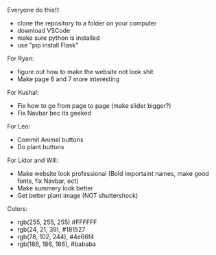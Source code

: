Everyone do this!!:
- clone the repository to a folder on your computer
- download VSCode
- make sure python is installed
- use "pip install Flask"

For Ryan:
- figure out how to make the website not look shit
- Make page 6 and 7 more interesting

For Kushal:
- Fix how to go from page to page (make slider bigger?)
- Fix Navbar bec its geeked

For Leo:
- Commit Animal buttons
- Do plant buttons

For Lidor and Will:
- Make website look professional (Bold importaint names, make good fonts, fix Navbar, ect)
- Make summery look better
- Get better plant image (NOT shuttershock)


Colors:
- rgb(255, 255, 255) #FFFFFF
- rgb(24, 21, 39), #181527
- rgb(78, 102, 244), #4e66f4
- rgb(186, 186, 186), #bababa

